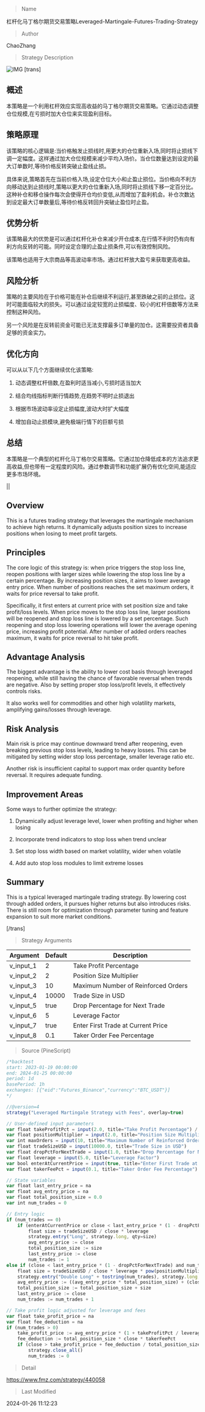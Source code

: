 
> Name

杠杆化马丁格尔期货交易策略Leveraged-Martingale-Futures-Trading-Strategy

> Author

ChaoZhang

> Strategy Description

![IMG](https://www.fmz.com/upload/asset/1443adfe5c61956f7e2.png)
[trans]

## 概述

本策略是一个利用杠杆效应实现高收益的马丁格尔期货交易策略。它通过动态调整仓位规模,在亏损时加大仓位来实现盈利目标。

## 策略原理

该策略的核心逻辑是:当价格触发止损线时,用更大的仓位重新入场,同时将止损线下调一定幅度。这样通过加大仓位规模来减少平均入场价。当仓位数量达到设定的最大订单数时,等待价格反转突破止盈线止损。

具体来说,策略首先在当前价格入场,设定仓位大小和止盈止损位。当价格向不利方向移动达到止损线时,策略以更大的仓位重新入场,同时将止损线下移一定百分比。这种补仓和移仓操作每次会使得开仓均价变低,从而增加了盈利机会。补仓次数达到设定最大订单数量后,等待价格反转回升突破止盈位时止盈。

## 优势分析

该策略最大的优势是可以通过杠杆化补仓来减少开仓成本,在行情不利时仍有向有利方向反转的可能。同时设定合理的止盈止损条件,可以有效控制风险。

该策略也适用于大宗商品等高波动率市场。通过杠杆放大盈亏来获取更高收益。

## 风险分析

策略的主要风险在于价格可能在补仓后继续不利运行,甚至跌破之前的止损位。这时可能面临较大的损失。可以通过设定较宽的止损幅度、较小的杠杆倍数等方法来控制这种风险。

另一个风险是在反转前资金可能已无法支撑最多订单量的加仓。这需要投资者具备足够的资金实力。

## 优化方向 

可以从以下几个方面继续优化该策略:

1. 动态调整杠杆倍数,在盈利时适当减小,亏损时适当加大

2. 结合均线指标判断行情趋势,在趋势不明时止损退出

3. 根据市场波动率设定止损幅度,波动大时扩大幅度

4. 增加自动止损模块,避免极端行情下的巨额亏损

## 总结

本策略是一个典型的杠杆化马丁格尔交易策略。它通过加仓降低成本的方法追求更高收益,但也带有一定程度的风险。通过参数调节和功能扩展仍有优化空间,能适应更多市场环境。

||

## Overview  

This is a futures trading strategy that leverages the martingale mechanism to achieve high returns. It dynamically adjusts position sizes to increase positions when losing to meet profit targets.  

## Principles  

The core logic of this strategy is: when price triggers the stop loss line, reopen positions with larger sizes while lowering the stop loss line by a certain percentage. By increasing position sizes, it aims to lower average entry price. When number of positions reaches the set maximum orders, it waits for price reversal to take profit.   

Specifically, it first enters at current price with set position size and take profit/loss levels. When price moves to the stop loss line, larger positions will be reopened and stop loss line is lowered by a set percentage. Such reopening and stop loss lowering operations will lower the average opening price, increasing profit potential. After number of added orders reaches maximum, it waits for price reversal to hit take profit.  

## Advantage Analysis

The biggest advantage is the ability to lower cost basis through leveraged reopening, while still having the chance of favorable reversal when trends are negative. Also by setting proper stop loss/profit levels, it effectively controls risks.  

It also works well for commodities and other high volatility markets, amplifying gains/losses through leverage.

## Risk Analysis  

Main risk is price may continue downward trend after reopening, even breaking previous stop loss levels, leading to heavy losses. This can be mitigated by setting wider stop loss percentage, smaller leverage ratio etc.  

Another risk is insufficient capital to support max order quantity before reversal. It requires adequate funding.

## Improvement Areas

Some ways to further optimize the strategy:

1. Dynamically adjust leverage level, lower when profiting and higher when losing  

2. Incorporate trend indicators to stop loss when trend unclear  

3. Set stop loss width based on market volatility, wider when volatile  

4. Add auto stop loss modules to limit extreme losses

## Summary   

This is a typical leveraged martingale trading strategy. By lowering cost through added orders, it pursues higher returns but also introduces risks. There is still room for optimization through parameter tuning and feature expansion to suit more market conditions.

[/trans]

> Strategy Arguments



|Argument|Default|Description|
|----|----|----|
|v_input_1|2|Take Profit Percentage|
|v_input_2|2|Position Size Multiplier|
|v_input_3|10|Maximum Number of Reinforced Orders|
|v_input_4|10000|Trade Size in USD|
|v_input_5|true|Drop Percentage for Next Trade|
|v_input_6|5|Leverage Factor|
|v_input_7|true|Enter First Trade at Current Price|
|v_input_8|0.1|Taker Order Fee Percentage|


> Source (PineScript)

``` javascript
/*backtest
start: 2023-01-19 00:00:00
end: 2024-01-25 00:00:00
period: 1d
basePeriod: 1h
exchanges: [{"eid":"Futures_Binance","currency":"BTC_USDT"}]
*/

//@version=4
strategy("Leveraged Martingale Strategy with Fees", overlay=true)

// User-defined input parameters
var float takeProfitPct = input(2.0, title="Take Profit Percentage") / 100.0
var float positionMultiplier = input(2.0, title="Position Size Multiplier")
var int maxOrders = input(10, title="Maximum Number of Reinforced Orders")
var float tradeSizeUSD = input(10000.0, title="Trade Size in USD")
var float dropPctForNextTrade = input(1.0, title="Drop Percentage for Next Trade") / 100.0
var float leverage = input(5.0, title="Leverage Factor")
var bool enterAtCurrentPrice = input(true, title="Enter First Trade at Current Price")
var float takerFeePct = input(0.1, title="Taker Order Fee Percentage") / 100.0

// State variables
var float last_entry_price = na
var float avg_entry_price = na
var float total_position_size = 0.0
var int num_trades = 0

// Entry logic
if (num_trades == 0)
    if (enterAtCurrentPrice or close < last_entry_price * (1 - dropPctForNextTrade))
        float size = tradeSizeUSD / close * leverage
        strategy.entry("Long", strategy.long, qty=size)
        avg_entry_price := close
        total_position_size := size
        last_entry_price := close
        num_trades := 1
else if (close < last_entry_price * (1 - dropPctForNextTrade) and num_trades < maxOrders)
    float size = tradeSizeUSD / close * leverage * pow(positionMultiplier, num_trades)
    strategy.entry("Double Long" + tostring(num_trades), strategy.long, qty=size)
    avg_entry_price := ((avg_entry_price * total_position_size) + (close * size)) / (total_position_size + size)
    total_position_size := total_position_size + size
    last_entry_price := close
    num_trades := num_trades + 1

// Take profit logic adjusted for leverage and fees
var float take_profit_price = na
var float fee_deduction = na
if (num_trades > 0)
    take_profit_price := avg_entry_price * (1 + takeProfitPct / leverage)
    fee_deduction := total_position_size * close * takerFeePct
    if (close > take_profit_price + fee_deduction / total_position_size)
        strategy.close_all()
        num_trades := 0

```

> Detail

https://www.fmz.com/strategy/440058

> Last Modified

2024-01-26 11:12:23
